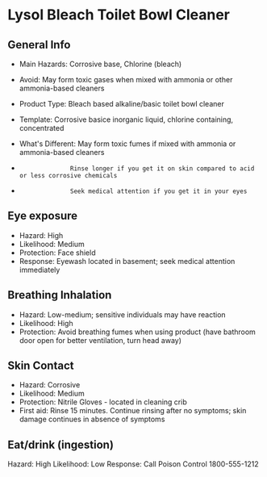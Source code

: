 # Lysol Bleach Toilet Bowl Cleaner

## General Info

* Main Hazards: Corrosive base, Chlorine (bleach)
* Avoid: May form toxic gases when mixed with ammonia or other ammonia-based cleaners
* Product Type: Bleach based alkaline/basic toilet bowl cleaner
* Template: Corrosive basice inorganic liquid, chlorine containing, concentrated

* What's Different: May form toxic fumes if mixed with ammonia or ammonia-based cleaners
*                   Rinse longer if you get it on skin compared to acid or less corrosive chemicals 
*                   Seek medical attention if you get it in your eyes

## Eye exposure

* Hazard: High
* Likelihood: Medium
* Protection: Face shield
* Response: Eyewash located in basement; seek medical attention immediately

## Breathing Inhalation

* Hazard: Low-medium; sensitive individuals may have reaction
* Likelihood: High
* Protection: Avoid breathing fumes when using product (have bathroom door open for better ventilation, turn head away)

## Skin Contact

* Hazard: Corrosive
* Likelihood: Medium
* Protection: Nitrile Gloves - located in cleaning crib
* First aid: Rinse 15 minutes. Continue rinsing after no symptoms; skin damage continues in absence of symptoms

## Eat/drink (ingestion)

Hazard: High
Likelihood: Low
Response: Call Poison Control 1800-555-1212
